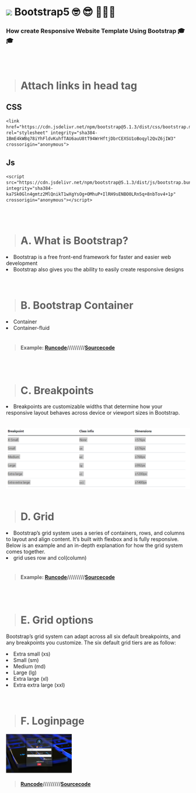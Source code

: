 # <img src="https://cdn-icons-png.flaticon.com/512/5968/5968672.png" width="90px"> Bootstrap5 🤓 😎  🌟🌟🌟
### How create Responsive Website Template Using Bootstrap 🎓🎓


<br>
<br>

># Attach links in head tag
## CSS 
    <link href="https://cdn.jsdelivr.net/npm/bootstrap@5.1.3/dist/css/bootstrap.min.css" rel="stylesheet" integrity="sha384-1BmE4kWBq78iYhFldvKuhfTAU6auU8tT94WrHftjDbrCEXSU1oBoqyl2QvZ6jIW3" crossorigin="anonymous">


## Js
    <script src="https://cdn.jsdelivr.net/npm/bootstrap@5.1.3/dist/js/bootstrap.bundle.min.js" integrity="sha384-ka7Sk0Gln4gmtz2MlQnikT1wXgYsOg+OMhuP+IlRH9sENBO0LRn5q+8nbTov4+1p" crossorigin="anonymous"></script>
    
    
    
<br>
<br>
    
># A. What is Bootstrap?

<li>Bootstrap is a free front-end framework for faster and easier web development</li>


<li> Bootstrap also gives you the ability to easily create responsive designs </li>

<br>
<br>

># B.  Bootstrap Container

<li> Container</li>
<li> Container-fluid</li>

<br>

>#### Example: <a href="https://codewithkunal404.github.io/Boostrap5-Codewithkunal404/container.html">Runcode</a>/////////<a href="https://github.com/codewithkunal404/Boostrap5-Codewithkunal404/blob/main/container.html">Sourcecode</a>


<br>
<br>

># C. Breakpoints

<li>Breakpoints are customizable widths that determine how your responsive layout behaves across device or viewport sizes in Bootstrap.</li>
<br>
<br>

<img src="https://github.com/codewithkunal404/Boostrap5-Codewithkunal404/blob/main/Screenshot%202022-01-27%20213928.png" width="800px">

<br>
<br>

># D. Grid

<li>Bootstrap’s grid system uses a series of containers, rows, and columns to layout and align content. It’s built with flexbox and is fully responsive. Below is an example and an in-depth explanation for how the grid system comes together.</li>

<li>grid uses row and col(column)
    
    
 
<br>
<br> 
    
>#### Example: <a href="https://codewithkunal404.github.io/Boostrap5-Codewithkunal404/grid.html">Runcode</a>/////////<a href="https://github.com/codewithkunal404/Boostrap5-Codewithkunal404/blob/main/grid.html">Sourcecode</a>

 
    
<br>
<br>

    
># E. Grid options

<p>Bootstrap’s grid system can adapt across all six default breakpoints, and any breakpoints you customize. The six default grid tiers are as follow:<p>

<li>Extra small (xs)</li>
<li>Small (sm)</li>
<li>Medium (md)</li>
<li>Large (lg)</li>
<li>Extra large (xl)</li>
<li>Extra extra large (xxl)</li>


<br>
<br>
    
># F. Loginpage
    
<img src="https://github.com/codewithkunal404/Boostrap5-Codewithkunal404/blob/main/Screenshot%202022-02-14%20211456.png" width="180px">
    
>#### <a href="https://codewithkunal404.github.io/Boostrap5-Codewithkunal404/loginpage.html">Runcode</a>/////////<a href="https://github.com/codewithkunal404/Boostrap5-Codewithkunal404/blob/main/loginpage.html">Sourcecode</a>
 

    

